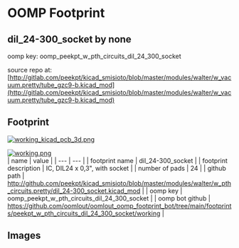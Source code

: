 # OOMP Footprint  
## dil_24-300_socket  by none  
  
oomp key: oomp_peekpt_w_pth_circuits_dil_24_300_socket  
  
source repo at: [http://gitlab.com/peekpt/kicad_smisioto/blob/master/modules/walter/w_vacuum.pretty/tube_gzc9-b.kicad_mod](http://gitlab.com/peekpt/kicad_smisioto/blob/master/modules/walter/w_vacuum.pretty/tube_gzc9-b.kicad_mod)  
## Footprint  
  
[![working_kicad_pcb_3d.png](working_kicad_pcb_3d_600.png)](working_kicad_pcb_3d.png)  
  
[![working.png](working_600.png)](working.png)  
| name | value | 
| --- | --- | 
| footprint name | dil_24-300_socket | 
| footprint description | IC, DIL24 x 0,3", with socket | 
| number of pads | 24 | 
| github path | http://github.com/peekpt/kicad_smisioto/blob/master/modules/walter/w_pth_circuits.pretty/dil_24-300_socket.kicad_mod | 
| oomp key | oomp_peekpt_w_pth_circuits_dil_24_300_socket | 
| oomp bot github | https://github.com/oomlout/oomlout_oomp_footprint_bot/tree/main/footprints/peekpt_w_pth_circuits_dil_24_300_socket/working | 
## Images  
